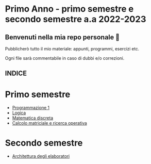 # Primo Anno - primo semestre e secondo semestre a.a 2022-2023
## Benvenuti nella mia repo personale :sparkling_heart:

Pubblicherò tutto il mio materiale: appunti, programmi, esercizi etc.

Ogni file sarà commentabile in caso di dubbi e/o correzioni.

## INDICE
# Primo semestre
- [Programmazione 1](https://github.com/Corso-A-2022-2023/Elena/tree/main/Programmazione%201)
- [Logica](https://github.com/Corso-A-2022-2023/Elena/tree/main/Logica)
- [Matematica discreta](https://github.com/Corso-A-2022-2023/Elena/tree/main/Matematica%20Discreta)
- [Calcolo matriciale e ricerca operativa](https://github.com/Corso-A-2022-2023/Elena/tree/main/CalcoloMatriciale_RicercaOperativa)
# Secondo semestre
- [Architettura degli elaboratori](https://github.com/Corso-A-2022-2023/Elena/tree/main/Architettura%20Degli%20Elaboratori)
